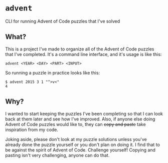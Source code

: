 # `advent`

CLI for running Advent of Code puzzles that I've solved

## What?

This is a project I've made to organize all of the Advent of Code puzzles that I've completed. It's a command line interface, and it's usage is like this:

```
advent <YEAR> <DAY> <PART> <INPUT>
```

So running a puzzle in practice looks like this:

```shell
$ advent 2015 3 1 "^>v<"
4
```

## Why?

I wanted to start keeping the puzzles I've been completing so that I can look back at them later and see how I've improved. Also, if anyone else doing Advent of Code puzzles would like to, they can ~~copy and paste~~ take inspiration from my code.

Joking aside, please don't look at my puzzle solutions unless you've already done the puzzle yourself or you don't plan on doing it. I find that to be against the spirit of Advent of Code. Challenge yourself! Copying and pasting isn't very challenging, anyone can do that.
